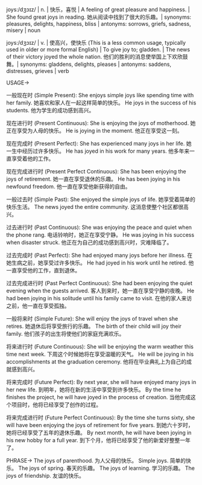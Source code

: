 joys:/dʒɔɪz/ | n. | 快乐，喜悦 |  A feeling of great pleasure and happiness. |  She found great joys in reading. 她从阅读中找到了很大的乐趣。| synonyms: pleasures, delights, happiness, bliss | antonyms: sorrows, griefs, sadness, misery | noun

joys:/dʒɔɪz/ | v. |  使高兴，使快乐 (This is a less common usage, typically used in older or more formal English) | To give joy to; gladden. |  The news of their victory joyed the whole nation.  他们的胜利的消息使举国上下欢欣鼓舞。| synonyms: gladdens, delights, pleases | antonyms: saddens, distresses, grieves | verb


USAGE->

一般现在时 (Simple Present):
She enjoys simple joys like spending time with her family. 她喜欢和家人在一起这样简单的快乐。
He joys in the success of his students. 他为学生的成功感到高兴。

现在进行时 (Present Continuous):
She is enjoying the joys of motherhood. 她正在享受为人母的快乐。
He is joying in the moment. 他正在享受这一刻。

现在完成时 (Present Perfect):
She has experienced many joys in her life. 她一生中经历过许多快乐。
He has joyed in his work for many years. 他多年来一直享受着他的工作。

现在完成进行时 (Present Perfect Continuous):
She has been enjoying the joys of retirement. 她一直在享受退休的乐趣。
He has been joying in his newfound freedom. 他一直在享受他新获得的自由。

一般过去时 (Simple Past):
She enjoyed the simple joys of life. 她享受着简单的快乐生活。
The news joyed the entire community. 这消息使整个社区都很高兴。

过去进行时 (Past Continuous):
She was enjoying the peace and quiet when the phone rang. 电话铃响时，她正在享受宁静。
He was joying in his success when disaster struck. 他正在为自己的成功感到高兴时，灾难降临了。

过去完成时 (Past Perfect):
She had enjoyed many joys before her illness. 在她生病之前，她享受过许多快乐。
He had joyed in his work until he retired. 他一直享受他的工作，直到退休。

过去完成进行时 (Past Perfect Continuous):
She had been enjoying the quiet evening when the guests arrived. 客人到来时，她一直在享受宁静的夜晚。
He had been joying in his solitude until his family came to visit. 在他的家人来访之前，他一直在享受孤独。

一般将来时 (Simple Future):
She will enjoy the joys of travel when she retires. 她退休后将享受旅行的乐趣。
The birth of their child will joy their family.  他们孩子的出生将使他们的家庭充满欢乐。

将来进行时 (Future Continuous):
She will be enjoying the warm weather this time next week. 下周这个时候她将在享受温暖的天气。
He will be joying in his accomplishments at the graduation ceremony.  他将在毕业典礼上为自己的成就感到高兴。

将来完成时 (Future Perfect):
By next year, she will have enjoyed many joys in her new life. 到明年，她将在新的生活中享受到许多快乐。
By the time he finishes the project, he will have joyed in the process of creation.  当他完成这个项目时，他将已经享受了创作的过程。

将来完成进行时 (Future Perfect Continuous):
By the time she turns sixty, she will have been enjoying the joys of retirement for five years. 到她六十岁时，她将已经享受了五年的退休乐趣。
By next month, he will have been joying in his new hobby for a full year. 到下个月，他将已经享受了他的新爱好整整一年了。


PHRASE->
The joys of parenthood.  为人父母的快乐。
Simple joys.  简单的快乐。
The joys of spring.  春天的乐趣。
The joys of learning.  学习的乐趣。
The joys of friendship.  友谊的快乐。
